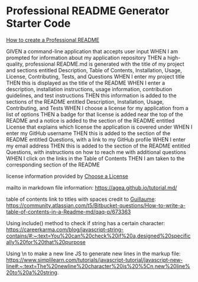 # Professional README Generator Starter Code

[How to create a Professional README](https://coding-boot-camp.github.io/full-stack/github/professional-readme-guide)

GIVEN a command-line application that accepts user input
WHEN I am prompted for information about my application repository 
THEN a high-quality, professional README.md is generated with the title of my project and sections entitled Description, Table of Contents, Installation, Usage, License, Contributing, Tests, and Questions<!--complete-->
WHEN I enter my project title
THEN this is displayed as the title of the README<!--complete-->
WHEN I enter a description, installation instructions, usage information, contribution guidelines, and test instructions
THEN this information is added to the sections of the README entitled Description, Installation, Usage, Contributing, and Tests<!--complete-->
WHEN I choose a license for my application from a list of options
THEN a badge for that license is added near the top of the README and a notice is added to the section of the README entitled License that explains which license the application is covered under<!--TODO!!!!!!!!!!!!!!!!!-->
WHEN I enter my GitHub username<!--complete-->
THEN this is added to the section of the README entitled Questions, with a link to my GitHub profile<!--complete-->
WHEN I enter my email address
THEN this is added to the section of the README entitled Questions, with instructions on how to reach me with additional questions<!--complete-->
WHEN I click on the links in the Table of Contents
THEN I am taken to the corresponding section of the README<!--complete-->

license information provided by [Choose a License](https://choosealicense.com/)

mailto in markdown file information: https://agea.github.io/tutorial.md/

table of contents link to titles with spaces credit to [Guillaume](https://community.atlassian.com/t5/user/viewprofilepage/user-id/1164328): https://community.atlassian.com/t5/Bitbucket-questions/How-to-write-a-table-of-contents-in-a-Readme-md/qaq-p/673363

Using include() method to check if string has a certain character: https://careerkarma.com/blog/javascript-string-contains/#:~:text=You%20can%20check%20if%20a,designed%20specifically%20for%20that%20purpose

Using \n to make a new line JS to generate new lines in the markup file: https://www.simplilearn.com/tutorials/javascript-tutorial/javascript-new-line#:~:text=The%20newline%20character%20is%20%5Cn,new%20line%20to%20a%20string.